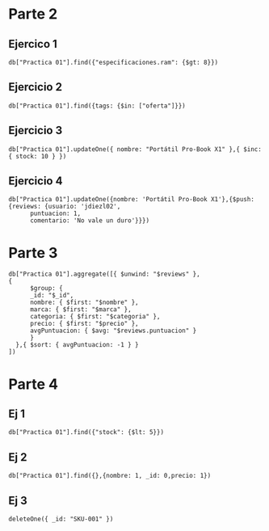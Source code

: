 
# Parte 2
## Ejercico 1

```
db["Practica 01"].find({"especificaciones.ram": {$gt: 8}}) 
```

## Ejercicio 2

```
db["Practica 01"].find({tags: {$in: ["oferta"]}}) 
```

## Ejercicio 3

```
db["Practica 01"].updateOne({ nombre: "Portátil Pro-Book X1" },{ $inc: { stock: 10 } })
```

## Ejercicio 4

```
db["Practica 01"].updateOne({nombre: 'Portátil Pro-Book X1'},{$push:{reviews: {usuario: 'jdiezl02',
      puntuacion: 1,
      comentario: 'No vale un duro'}}})
```
# Parte 3

```
db["Practica 01"].aggregate([{ $unwind: "$reviews" },
{
      $group: {
      _id: "$_id",
      nombre: { $first: "$nombre" },
      marca: { $first: "$marca" },
      categoria: { $first: "$categoria" },
      precio: { $first: "$precio" },
      avgPuntuacion: { $avg: "$reviews.puntuacion" }
      }
  },{ $sort: { avgPuntuacion: -1 } }
])
```

# Parte 4

## Ej 1

```
db["Practica 01"].find({"stock": {$lt: 5}})
```

## Ej 2

```
db["Practica 01"].find({},{nombre: 1, _id: 0,precio: 1})
```

## Ej 3

```
deleteOne({ _id: "SKU-001" })
```